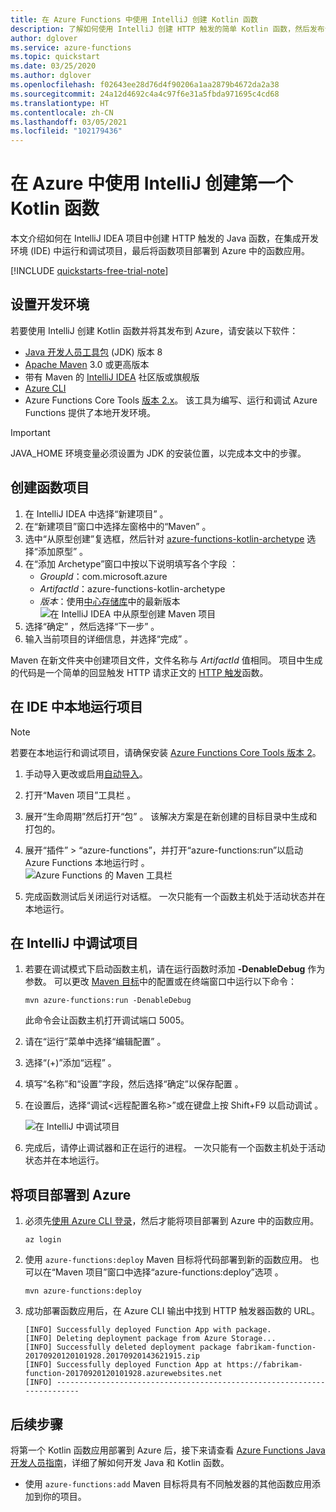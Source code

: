 ```yaml
---
title: 在 Azure Functions 中使用 IntelliJ 创建 Kotlin 函数
description: 了解如何使用 IntelliJ 创建 HTTP 触发的简单 Kotlin 函数，然后发布该函数以在 Azure 的无服务器环境中运行。
author: dglover
ms.service: azure-functions
ms.topic: quickstart
ms.date: 03/25/2020
ms.author: dglover
ms.openlocfilehash: f02643ee28d76d4f90206a1aa2879b4672da2a38
ms.sourcegitcommit: 24a12d4692c4a4c97f6e31a5fbda971695c4cd68
ms.translationtype: HT
ms.contentlocale: zh-CN
ms.lasthandoff: 03/05/2021
ms.locfileid: "102179436"
---
```

# <a name="create-your-first-kotlin-function-in-azure-using-intellij"></a>在 Azure 中使用 IntelliJ 创建第一个 Kotlin 函数

本文介绍如何在 IntelliJ IDEA 项目中创建 HTTP 触发的 Java 函数，在集成开发环境 (IDE) 中运行和调试项目，最后将函数项目部署到 Azure 中的函数应用。

[!INCLUDE [quickstarts-free-trial-note](../../includes/quickstarts-free-trial-note.md)]

## <a name="set-up-your-development-environment"></a>设置开发环境

若要使用 IntelliJ 创建 Kotlin 函数并将其发布到 Azure，请安装以下软件：

- [Java 开发人员工具包](/azure/developer/java/fundamentals/java-jdk-long-term-support) (JDK) 版本 8
- [Apache Maven](https://maven.apache.org) 3.0 或更高版本
- 带有 Maven 的 [IntelliJ IDEA](https://www.jetbrains.com/idea/download) 社区版或旗舰版
- [Azure CLI](/cli/azure)
- Azure Functions Core Tools [版本 2.x](functions-run-local.md#v2)。 该工具为编写、运行和调试 Azure Functions 提供了本地开发环境。

> [!IMPORTANT]
> JAVA_HOME 环境变量必须设置为 JDK 的安装位置，以完成本文中的步骤。

## <a name="create-a-function-project"></a>创建函数项目

1. 在 IntelliJ IDEA 中选择“新建项目”  。  
1. 在“新建项目”窗口中选择左窗格中的“Maven”   。
1. 选中“从原型创建”复选框，然后针对 [azure-functions-kotlin-archetype](https://mvnrepository.com/artifact/com.microsoft.azure/azure-functions-kotlin-archetype) 选择“添加原型”   。
1. 在“添加 Archetype”窗口中按以下说明填写各个字段  ：
    - _GroupId_：com.microsoft.azure
    - _ArtifactId_：azure-functions-kotlin-archetype
    - _版本_：使用[中心存储库](https://mvnrepository.com/artifact/com.microsoft.azure/azure-functions-kotlin-archetype)中的最新版本
    ![在 IntelliJ IDEA 中从原型创建 Maven 项目](media/functions-create-first-kotlin-intellij/functions-create-intellij.png)  
1. 选择“确定”  ，然后选择“下一步”  。
1. 输入当前项目的详细信息，并选择“完成”  。

Maven 在新文件夹中创建项目文件，文件名称与 _ArtifactId_ 值相同。 项目中生成的代码是一个简单的回显触发 HTTP 请求正文的 [HTTP 触发](./functions-bindings-http-webhook.md)函数。

## <a name="run-project-locally-in-the-ide"></a>在 IDE 中本地运行项目

> [!NOTE]
> 若要在本地运行和调试项目，请确保安装 [Azure Functions Core Tools 版本 2](functions-run-local.md#v2)。

1. 手动导入更改或启用[自动导入](https://www.jetbrains.com/help/idea/creating-and-optimizing-imports.html)。
1. 打开“Maven 项目”工具栏  。
1. 展开“生命周期”然后打开“包”   。 该解决方案是在新创建的目标目录中生成和打包的。
1. 展开“插件” > “azure-functions”，并打开“azure-functions:run”以启动 Azure Functions 本地运行时    。  
  ![Azure Functions 的 Maven 工具栏](media/functions-create-first-kotlin-intellij/functions-intellij-kotlin-maven-toolbar.png)  

1. 完成函数测试后关闭运行对话框。 一次只能有一个函数主机处于活动状态并在本地运行。

## <a name="debug-the-project-in-intellij"></a>在 IntelliJ 中调试项目

1. 若要在调试模式下启动函数主机，请在运行函数时添加 **-DenableDebug** 作为参数。 可以更改 [Maven 目标](https://www.jetbrains.com/help/idea/maven-support.html#run_goal)中的配置或在终端窗口中运行以下命令：  

   ```
   mvn azure-functions:run -DenableDebug
   ```

   此命令会让函数主机打开调试端口 5005。

1. 请在“运行”菜单中选择“编辑配置”   。
1. 选择“(+)”添加“远程”   。
1. 填写“名称”和“设置”字段，然后选择“确定”以保存配置    。
1. 在设置后，选择“调试<远程配置名称>”或在键盘上按 Shift+F9 以启动调试  。

   ![在 IntelliJ 中调试项目](media/functions-create-first-kotlin-intellij/debug-configuration-intellij.PNG)

1. 完成后，请停止调试器和正在运行的进程。 一次只能有一个函数主机处于活动状态并在本地运行。

## <a name="deploy-the-project-to-azure"></a>将项目部署到 Azure

1. 必须先[使用 Azure CLI 登录](/cli/azure/authenticate-azure-cli)，然后才能将项目部署到 Azure 中的函数应用。

   ``` azurecli
   az login
   ```

1. 使用 `azure-functions:deploy` Maven 目标将代码部署到新的函数应用。 也可以在“Maven 项目”窗口中选择“azure-functions:deploy”选项  。

   ```
   mvn azure-functions:deploy
   ```

1. 成功部署函数应用后，在 Azure CLI 输出中找到 HTTP 触发器函数的 URL。

   ``` output
   [INFO] Successfully deployed Function App with package.
   [INFO] Deleting deployment package from Azure Storage...
   [INFO] Successfully deleted deployment package fabrikam-function-20170920120101928.20170920143621915.zip
   [INFO] Successfully deployed Function App at https://fabrikam-function-20170920120101928.azurewebsites.net
   [INFO] ------------------------------------------------------------------------
   ```

## <a name="next-steps"></a>后续步骤

将第一个 Kotlin 函数应用部署到 Azure 后，接下来请查看 [Azure Functions Java 开发人员指南](functions-reference-java.md)，详细了解如何开发 Java 和 Kotlin 函数。
- 使用 `azure-functions:add` Maven 目标将具有不同触发器的其他函数应用添加到你的项目。
